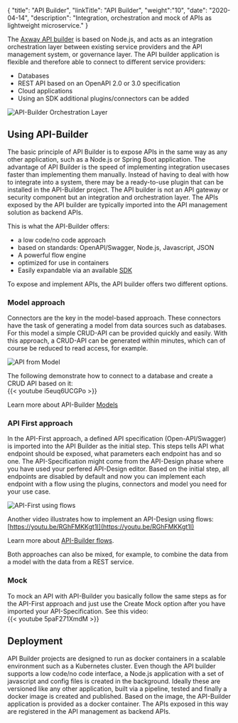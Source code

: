 {
    "title": "API Builder",
    "linkTitle": "API Builder",
    "weight":"10",
    "date": "2020-04-14",
    "description": "Integration, orchestration and mock of APIs as lightweight microservice."
}

The [Axway API builder](https://docs.axway.com/bundle/API_Builder_4x_allOS_en/page/api_builder_getting_started_guide.html) is based on Node.js, and acts as an integration orchestration layer between existing service providers and the API management system, or governance layer.
The API builder application is flexible and therefore able to connect to different service providers:

* Databases
* REST API based on an OpenAPI 2.0 or 3.0 specification
* Cloud applications
* Using an SDK additional plugins/connectors can be added

![API-Builder Orchestration Layer](/Images/api_mgmt_overview/api-builder-orchstration-layer.png)

## Using API-Builder
The basic principle of API Builder is to expose APIs in the same way as any other application, such as a Node.js or Spring Boot application.
The advantage of API Builder is the speed of implementing integration usecases faster than implementing them manually. Instead of having to deal with how to integrate into a system, there may be a ready-to-use plugin that can be installed in the API-Builder project.
The API builder is not an API gateway or security component but an integration and orchestration layer. The APIs exposed by the API builder are typically imported into the API management solution as backend APIs.

This is what the API-Builder offers:

* a low code/no code approach
* based on standards: OpenAPI/Swagger, Node.js, Javascript, JSON
* A powerful flow engine
* optimized for use in containers
* Easily expandable via an available [SDK](https://docs.axway.com/bundle/API_Builder_4x_allOS_en/page/api_builder_sdk.html)

To expose and implement APIs, the API builder offers two different options.

### Model approach  

Connectors are the key in the model-based approach. These connectors have the task of generating a model from data sources such as databases. For this model a simple CRUD-API can be provided quickly and easily. With this approach, a CRUD-API can be generated within minutes, which can of course be reduced to read access, for example.

![API from Model](/Images/api_mgmt_overview/api-builder-model-to-api.png)

The following demonstrate how to connect to a database and create a CRUD API based on it:\
{{< youtube i5euq6UCGPo >}}

Learn more about API-Builder [Models](https://docs.axway.com/bundle/API_Builder_4x_allOS_en/page/api_builder_models.html)

### API First approach

In the API-First approach, a defined API specification (Open-API/Swagger) is imported into the API Builder as the initial step. This steps tells API what endpoint should be exposed, what parameters each endpoint has and so one. The API-Specification might come from the API-Design phase where you have used your perfered API-Design editor. 
Based on the initial step, all endpoints are disabled by default and now you can implement each endpoint with a flow using the plugins, connectors and model you need for your use case.

![API-First using flows](/Images/api_mgmt_overview/api-builder-api-flows.png)

Another video illustrates how to implement an API-Design using flows:
[https://youtu.be/RGhFMKKgt1I](https://youtu.be/RGhFMKKgt1I)

Learn more about [API-Builder flows](https://docs.axway.com/bundle/API_Builder_4x_allOS_en/page/api_builder_flows.html).

Both approaches can also be mixed, for example, to combine the data from a model with the data from a REST service.

### Mock

To mock an API with API-Builder you basically follow the same steps as for the API-First approach and just use the Create Mock option after you have imported your API-Specification. See this video:\
{{< youtube 5paF271XmdM >}}

## Deployment

API Builder projects are designed to run as docker containers in a scalable environment such as a Kubernetes cluster.
Even though the API builder supports a low code/no code interface, a Node.js application with a set of javascript and config files is created in the background. Ideally these are versioned like any other application, built via a pipeline, tested and finally a docker image is created and published.
Based on the image, the API-Builder application is provided as a docker container. The APIs exposed in this way are registered in the API management as backend APIs.